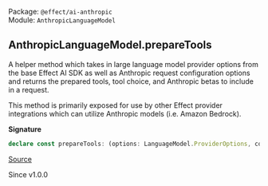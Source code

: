 Package: `@effect/ai-anthropic`<br />
Module: `AnthropicLanguageModel`<br />

## AnthropicLanguageModel.prepareTools

A helper method which takes in large language model provider options from
the base Effect AI SDK as well as Anthropic request configuration options
and returns the prepared tools, tool choice, and Anthropic betas to include
in a request.

This method is primarily exposed for use by other Effect provider
integrations which can utilize Anthropic models (i.e. Amazon Bedrock).

**Signature**

```ts
declare const prepareTools: (options: LanguageModel.ProviderOptions, config: Config.Service) => Effect.Effect<{ readonly betas: ReadonlySet<string>; readonly tools: ReadonlyArray<AnthropicTools> | undefined; readonly toolChoice: typeof Generated.BetaToolChoice.Encoded | undefined; }, AiError.AiError>
```

[Source](https://github.com/Effect-TS/effect/tree/main/packages/ai/anthropic/src/AnthropicLanguageModel.ts#L1420)

Since v1.0.0